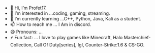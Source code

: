 - 👋 Hi, I’m Profet17.
- 👀 I’m interested in ...coding, gaming, streaming.
- 🌱 I’m currently learning ...C++, Python, Java, Kali as a student.
- 📫 How to reach me ... I Am in discord.
- 😄 Pronouns: ...
- ⚡ Fun fact: ... I love to play games like Minecraft, Halo Masterchief-Collection, Call Of Duty[series], IgI, Counter-Strike:1.6 & CS-GO.

<!---
userLG17MH/userLG17MH is a ✨ special ✨ repository because its `README.md` (this file) appears on your GitHub profile.
You can click the Preview link to take a look at your changes.
--->
